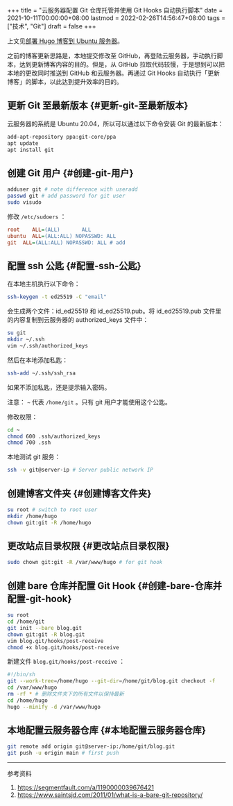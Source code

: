 +++
title = "云服务器配置 Git 仓库托管并使用 Git Hooks 自动执行脚本"
date = 2021-10-11T00:00:00+08:00
lastmod = 2022-02-26T14:56:47+08:00
tags = ["技术", "Git"]
draft = false
+++

上文见[部署 Hugo 博客到 Ubuntu 服务器](/posts/hugo-deploy-to-server/)。

之前的博客更新思路是，本地提交修改至 GitHub，再登陆云服务器，手动执行脚本，达到更新博客内容的目的。但是，从 GitHub 拉取代码较慢，于是想到可以把本地的更改同时推送到 GitHub 和云服务器。再通过 Git Hooks 自动执行「更新博客」的脚本，以此达到提升效率的目的。


## 更新 Git 至最新版本 {#更新-git-至最新版本}

云服务器的系统是 Ubuntu 20.04，所以可以通过以下命令安装 Git 的最新版本：

```sh
add-apt-repository ppa:git-core/ppa
apt update
apt install git
```


## 创建 Git 用户 {#创建-git-用户}

```sh
adduser git # note difference with useradd
passwd git # add password for git user
sudo visudo
```

修改 `/etc/sudoers` ：

```cfg
root    ALL=(ALL)       ALL
ubuntu  ALL=(ALL:ALL) NOPASSWD: ALL
git  ALL=(ALL:ALL) NOPASSWD: ALL # add
```


## 配置 ssh 公匙 {#配置-ssh-公匙}

在本地主机执行以下命令：

```sh
ssh-keygen -t ed25519 -C "email"
```

会生成两个文件：id_ed25519 和 id_ed25519.pub。将 id_ed25519.pub 文件里的内容复制到云服务器的 authorized_keys 文件中：

```sh
su git
mkdir ~/.ssh
vim ~/.ssh/authorized_keys
```

然后在本地添加私匙：

```sh
ssh-add ~/.ssh/ssh_rsa
```

如果不添加私匙，还是提示输入密码。

注意： `~` 代表 `/home/git` 。只有 git 用户才能使用这个公匙。

修改权限：

```sh
cd ~
chmod 600 .ssh/authorized_keys
chmod 700 .ssh
```

本地测试 git 服务：

```sh
ssh -v git@server-ip # Server public network IP
```


## 创建博客文件夹 {#创建博客文件夹}

```sh
su root # switch to root user
mkdir /home/hugo
chown git:git -R /home/hugo
```


## 更改站点目录权限 {#更改站点目录权限}

```sh
sudo chown git:git -R /var/www/hugo # for git hook
```


## 创建 bare 仓库并配置 Git Hook {#创建-bare-仓库并配置-git-hook}

```sh
su root
cd /home/git
git init --bare blog.git
chown git:git -R blog.git
vim blog.git/hooks/post-receive
chmod +x blog.git/hooks/post-receive
```

新建文件 `blog.git/hooks/post-receive` ：

```bash
#!/bin/sh
git --work-tree=/home/hugo --git-dir=/home/git/blog.git checkout -f
cd /var/www/hugo
rm -rf * # 删除文件夹下的所有文件以保持最新
cd /home/hugo
hugo --minify -d /var/www/hugo
```


## 本地配置云服务器仓库 {#本地配置云服务器仓库}

```sh
git remote add origin git@server-ip:/home/git/blog.git
git push -u origin main # first push
```

---
参考资料

1.  <https://segmentfault.com/a/1190000039676421>
2.  <https://www.saintsjd.com/2011/01/what-is-a-bare-git-repository/>